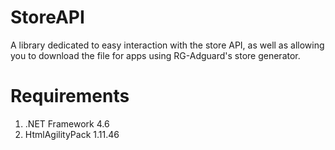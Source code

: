 # StoreAPI
A library dedicated to easy interaction with the store API, as well as allowing you to download the file for apps using RG-Adguard's store generator.
# Requirements
1. .NET Framework 4.6
2. HtmlAgilityPack 1.11.46